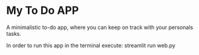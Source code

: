 # My To Do APP
A minimalistic to-do app, where you can keep on track with your personals tasks.

In order to run this app in the terminal execute:
streamlit run web.py
